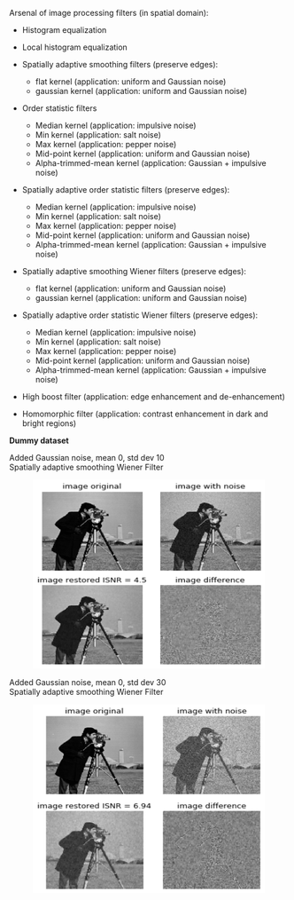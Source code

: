 Arsenal of image processing filters (in spatial domain):
    
* Histogram equalization

* Local histogram equalization

* Spatially adaptive smoothing filters (preserve edges):
  * flat kernel (application: uniform and Gaussian noise)
  * gaussian kernel (application: uniform and Gaussian noise)
  
* Order statistic filters
  * Median kernel (application: impulsive noise)
  * Min kernel (application: salt noise)
  * Max kernel (application: pepper noise)
  * Mid-point kernel (application: uniform and Gaussian noise)
  * Alpha-trimmed-mean kernel (application: Gaussian + impulsive noise)
  
* Spatially adaptive order statistic filters (preserve edges):
  * Median kernel (application: impulsive noise)
  * Min kernel (application: salt noise)
  * Max kernel (application: pepper noise)
  * Mid-point kernel (application: uniform and Gaussian noise)
  * Alpha-trimmed-mean kernel (application: Gaussian + impulsive noise)
  
* Spatially adaptive smoothing Wiener filters (preserve edges):
  * flat kernel (application: uniform and Gaussian noise)
  * gaussian kernel (application: uniform and Gaussian noise)
  
* Spatially adaptive order statistic Wiener filters (preserve edges):
  * Median kernel (application: impulsive noise)
  * Min kernel (application: salt noise)
  * Max kernel (application: pepper noise)
  * Mid-point kernel (application: uniform and Gaussian noise)
  * Alpha-trimmed-mean kernel (application: Gaussian + impulsive noise)
    
* High boost filter (application: edge enhancement and de-enhancement)

* Homomorphic filter (application: contrast enhancement in dark and bright regions)

**Dummy dataset**<br/>

Added Gaussian noise, mean 0, std dev 10<br/>
Spatially adaptive smoothing Wiener Filter
<p align="center">
  <img src="test_results/test_results_noise_std_10.png" width="420" height="340"/>
</p>


Added Gaussian noise, mean 0, std dev 30<br/>
Spatially adaptive smoothing Wiener Filter
<p align="center">
  <img src="test_results/test_results_noise_std_30.png" width="420" height="340"/>
</p>
